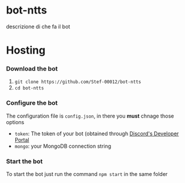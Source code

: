 # bot-ntts
descrizione di che fa il bot

# Hosting

### Download the bot
1. `git clone https://github.com/Stef-00012/bot-ntts`
2. `cd bot-ntts`

### Configure the bot
The configuration file is `config.json`, in there you **must** chnage those options
- `token`: The token of your bot (obtained through [Discord's Developer Portal](https://discord.com/developers)
- `mongo`: your MongoDB connection string

### Start the bot
To start the bot just run the command `npm start` in the same folder

